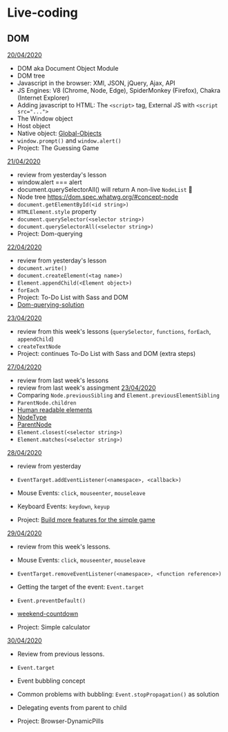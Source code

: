# Live-coding

## DOM

[20/04/2020](apr/20-04)
- DOM  aka Document Object Module
- DOM tree
- Javascript in the browser: XMl, JSON, jQuery, Ajax, API
- JS Engines: V8 (Chrome, Node, Edge), SpiderMonkey (Firefox), Chakra (Internet Explorer)
- Adding javascript to HTML: The `<script>` tag, External JS with `<script src="...">`
- The Window object
- Host object
- Native object: [Global-Objects](https://developer.mozilla.org/en-US/docs/Web/JavaScript/Reference/Global_Objects)
-  `window.prompt()` and `window.alert()`
- Project: The Guessing Game

[21/04/2020](apr/21-04)
- review from yesterday's lesson
- window.alert === alert
- document.querySelectorAll() will return A non-live `NodeList` 🧐
- Node tree https://dom.spec.whatwg.org/#concept-node
- `document.getElementById(<id string>)`
- `HTMLElement.style` property
- `document.querySelector(<selector string>)`
- `document.querySelectorAll(<selector string>)`
- Project: Dom-querying

[22/04/2020](apr/22-04)
- review from yesterday's lesson
- `document.write()` 
- `document.createElement(<tag name>)`
- `Element.appendChild(<Element object>)`
- `forEach`
- Project: To-Do List with Sass and DOM
- [Dom-querying-solution](apr/22-04/DOM-Q)

[23/04/2020](apr/23-04)
- review from this week's lessons (`querySelector`, `functions`, `forEach`, `appendChild`)
- `createTextNode`
- Project: continues To-Do List with Sass and DOM (extra steps)

[27/04/2020](apr/27-04)
- review from last week's lessons 
- review from last week's assingment [23/04/2020](apr/23-04)
- Comparing `Node.previousSibling` and `Element.previousElementSibling`
- `ParentNode.children`
- [Human readable elements](https://developer.mozilla.org/en-US/docs/Web/API/Node/textContent#Differences_from_innerText)
- [NodeType](https://developer.mozilla.org/en-US/docs/Web/API/Node/nodeType)
- [ParentNode](https://developer.mozilla.org/en-US/docs/Web/API/ParentNode
)
- `Element.closest(<selector string>)`
- `Element.matches(<selector string>)`

[28/04/2020](apr/28-04)
- review from yesterday
- `EventTarget.addEventListener(<namespace>, <callback>)`
- Mouse Events: `click`, `mouseenter`, `mouseleave`
- Keyboard Events: `keydown`, `keyup`

- Project: [Build more features for the simple game](apr/28-04/simple-game)

[29/04/2020](apr/29-04)
- review from this week's lessons.
- Mouse Events: `click`, `mouseenter`, `mouseleave`
- `EventTarget.removeEventListener(<namespace>, <function reference>)`
- Getting the target of the event: `Event.target`
- `Event.preventDefault()`
- [weekend-countdown](apr/29-04/weekend-countdown)

- Project: Simple calculator

[30/04/2020](apr/30-04)
- Review from previous lessons.
- `Event.target`
- Event bubbling concept
- Common problems with bubbling: `Event.stopPropagation()` as solution
- Delegating events from parent to child

- Project: Browser-DynamicPills
